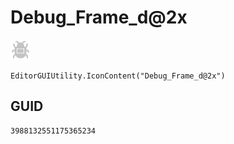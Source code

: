 # Debug_Frame_d@2x
![](/img/Debug_Frame_d@2x.png)

``` CSharp
EditorGUIUtility.IconContent("Debug_Frame_d@2x")
```
## GUID
```
3988132551175365234
```
